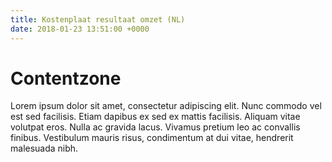 ```yaml
---
title: Kostenplaat resultaat omzet (NL)
date: 2018-01-23 13:51:00 +0000
---
```

# Contentzone

Lorem ipsum dolor sit amet, consectetur adipiscing elit. Nunc commodo vel est sed facilisis. Etiam dapibus ex sed ex mattis facilisis. Aliquam vitae volutpat eros. Nulla ac gravida lacus. Vivamus pretium leo ac convallis finibus. Vestibulum mauris risus, condimentum at dui vitae, hendrerit malesuada nibh.